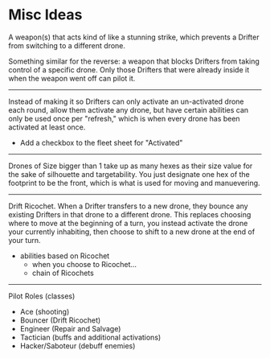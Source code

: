 # Misc Ideas

A weapon(s) that acts kind of like a stunning strike, which prevents a Drifter from switching to a different drone.

Something similar for the reverse: a weapon that blocks Drifters from taking control of a specific drone. Only those Drifters that were already inside it when the weapon went off can pilot it.

---

Instead of making it so Drifters can only activate an un-activated drone each round, allow them activate any drone, but have certain abilities can only be used once per "refresh," which is when every drone has been activated at least once.

- Add a checkbox to the fleet sheet for "Activated"

---

Drones of Size bigger than 1 take up as many hexes as their size value for the sake of silhouette and targetability. You just designate one hex of the footprint to be the front, which is what is used for moving and manuevering.

---

Drift Ricochet. When a Drifter transfers to a new drone, they bounce any existing Drifters in that drone to a different drone. This replaces choosing where to move at the beginning of a turn, you instead activate the drone your currently inhabiting, then choose to shift to a new drone at the end of your turn.

- abilities based on Ricochet
    - when you choose to Ricochet...
    - chain of Ricochets

---

Pilot Roles (classes)

- Ace (shooting)
- Bouncer (Drift Ricochet)
- Engineer (Repair and Salvage)
- Tactician (buffs and additional activations)
- Hacker/Saboteur (debuff enemies)
